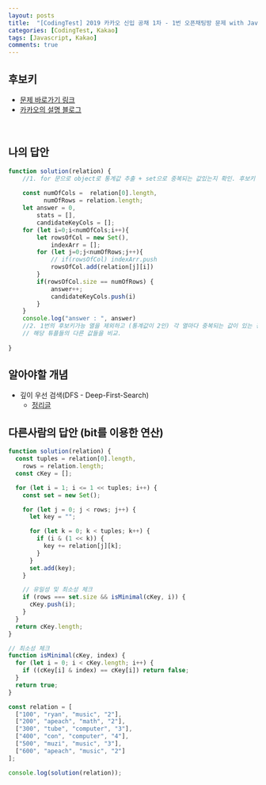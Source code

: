 ```yaml
---
layout: posts
title:  "[CodingTest] 2019 카카오 신입 공채 1차 - 1번 오픈채팅방 문제 with Javascript"
categories: [CodingTest, Kakao]
tags: [Javascript, Kakao]
comments: true
---
```


## 후보키
- [문제 바로가기 링크](https://www.welcomekakao.com/learn/courses/30/lessons/42890?language=javascript)
- [카카오의 설명 블로그](http://tech.kakao.com/2018/09/21/kakao-blind-recruitment-for2019-round-1/)
<br>

## 나의 답안

```javascript
function solution(relation) {
    //1. for 문으로 object로 통계값 추출 + set으로 중복되는 값있는지 확인. 후보키 가능열을 열마다 체크
    
    const numOfCols =  relation[0].length,  
          numOfRows = relation.length;
    let answer = 0,
        stats = [],
        candidateKeyCols = [];
    for (let i=0;i<numOfCols;i++){
        let rowsOfCol = new Set(),
            indexArr = [];
        for (let j=0;j<numOfRows;j++){
            // if(rowsOfCol) indexArr.push
            rowsOfCol.add(relation[j][i])
        }
        if(rowsOfCol.size == numOfRows) {
            answer++;
            candidateKeyCols.push(i)
        }
    }
    console.log("answer : ", answer)
    //2. 1번의 후보키가능 열을 제외하고 (통계값이 2인) 각 열마다 중복되는 값이 있는 경우, 
    // 해당 튜플들의 다른 값들을 비교.   
    
}
```

## 알아야할 개념

- 깊이 우선 검색(DFS - Deep-First-Search)
  - [정리글](https://gmlwjd9405.github.io/2018/08/14/algorithm-dfs.html)


## 다른사람의 답안 (bit를 이용한 연산)

```javascript
function solution(relation) {
  const tuples = relation[0].length,
    rows = relation.length;
  const cKey = [];

  for (let i = 1; i <= 1 << tuples; i++) {
    const set = new Set();

    for (let j = 0; j < rows; j++) {
      let key = "";

      for (let k = 0; k < tuples; k++) {
        if (i & (1 << k)) {
          key += relation[j][k];
        }
      }
      set.add(key);
    }

    // 유일성 및 최소성 체크
    if (rows === set.size && isMinimal(cKey, i)) {
      cKey.push(i);
    }
  }
  return cKey.length;
}

// 최소성 체크
function isMinimal(cKey, index) {
  for (let i = 0; i < cKey.length; i++) {
    if ((cKey[i] & index) == cKey[i]) return false;
  }
  return true;
}

const relation = [
  ["100", "ryan", "music", "2"],
  ["200", "apeach", "math", "2"],
  ["300", "tube", "computer", "3"],
  ["400", "con", "computer", "4"],
  ["500", "muzi", "music", "3"],
  ["600", "apeach", "music", "2"]
];

console.log(solution(relation));
```
